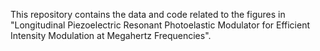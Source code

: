 This repository contains the data and code related to the figures in "Longitudinal Piezoelectric Resonant Photoelastic Modulator for Efficient Intensity 
Modulation at Megahertz Frequencies".

